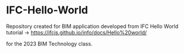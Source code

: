 # IFC-Hello-World

Repository created for BIM application developed from IFC Hello World tutorial 
-> https://ifcjs.github.io/info/docs/Hello%20world/

for the 2023 BIM Technology class. 
